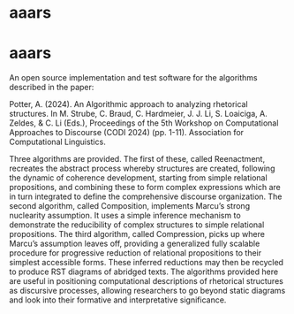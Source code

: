 # aaars
# aaars

An open source implementation and test software for the algorithms described in the paper:

Potter, A. (2024). An Algorithmic approach to analyzing rhetorical structures. In M. Strube, C. Braud, C. Hardmeier, J. J. Li, S. Loaiciga, A. Zeldes, & C. Li (Eds.), Proceedings of the 5th Workshop on Computational Approaches to Discourse (CODI 2024) (pp. 1-11). Association for Computational Linguistics. 

Three algorithms are provided. The first of these, called Reenactment, recreates the abstract process whereby structures are created, following the dynamic of coherence development, starting from simple relational propositions, and combining these to form complex expressions which are in turn integrated to define the comprehensive discourse organization. The second algorithm, called Composition, implements Marcu’s strong nuclearity assumption. It uses a simple inference mechanism to demonstrate the reducibility of complex structures to simple relational propositions. The third algorithm, called Compression, picks up where Marcu’s assumption leaves off, providing a generalized fully scalable procedure for progressive reduction of relational propositions to their simplest accessible forms. These inferred reductions may then be recycled to produce RST diagrams of abridged texts. The algorithms provided here are useful in positioning computational descriptions of rhetorical structures as discursive processes, allowing researchers to go beyond static diagrams and look into their formative and interpretative significance.


